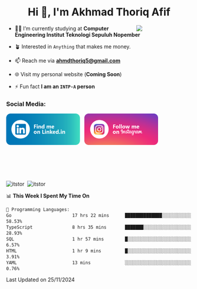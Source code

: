 <h1 align="center">Hi 👋, I'm Akhmad Thoriq Afif</h1>

<img align="right" src="https://i.giphy.com/media/VbnUQpnihPSIgIXuZv/giphy.webp" style="width:30%;">

- 👨‍🎓 I’m currently studying at **Computer Engineering Institut Teknologi Sepuluh Nopember**

- 🪴 Interested in `Anything` that makes me money.

- 📫 Reach me via **ahmdthoriq5@gmail.com**

- 🌐 Visit my personal website (**Coming Soon**)

- ⚡ Fun fact **I am an `INTP-A` person**

<h3 align="left">Social Media:</h3>
<p align="left">
<a href="https://linkedin.com/in/akhmad-thoriq-afif" target="_blank"><img align="center" src="./images/linkedin.png" alt="akhmad-thoriq-afif" width="200" /></a>&nbsp;&nbsp;
<a href="https://instagram.com/ahmdthoriq_" target="_blank"><img align="center" src="./images/instagram.png" alt="ahmdthoriq_"width="200" /></a>
</p>
</br>
</br>
</br>
</br>
<p><img align="center" src="https://github-readme-stats.vercel.app/api?username=itstor&show_icons=true&locale=en&theme=nord" alt="itstor" height="170"/>&nbsp;&nbsp;<img align="center" src="https://github-readme-stats.vercel.app/api/top-langs?username=itstor&show_icons=true&locale=en&layout=compact&theme=nord" alt="itstor" height="170" /></p>

<!--START_SECTION:waka-->
📊 **This Week I Spent My Time On** 

```text
💬 Programming Languages: 
Go                       17 hrs 22 mins      ██████████████░░░░░░░░░░░   58.53% 
TypeScript               8 hrs 35 mins       ███████░░░░░░░░░░░░░░░░░░   28.93% 
SQL                      1 hr 57 mins        █░░░░░░░░░░░░░░░░░░░░░░░░   6.57% 
HTML                     1 hr 9 mins         █░░░░░░░░░░░░░░░░░░░░░░░░   3.91% 
YAML                     13 mins             ░░░░░░░░░░░░░░░░░░░░░░░░░   0.76%

```


 Last Updated on 25/11/2024
<!--END_SECTION:waka-->
